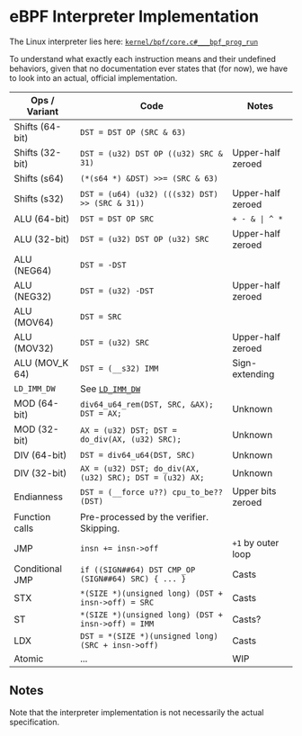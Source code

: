 # eBPF Interpreter Implementation

The Linux interpreter lies here:
[`kernel/bpf/core.c#___bpf_prog_run`](https://github.com/torvalds/linux/blob/4dc12f37a8e98e1dca5521c14625c869537b50b6/kernel/bpf/core.c#L1643)

To understand what exactly each instruction means and their undefined behaviors,
given that no documentation ever states that (for now),
we have to look into an actual, official implementation.

| Ops / Variant   | Code                                                     | Notes              |
|-----------------|----------------------------------------------------------|--------------------|
| Shifts (64-bit) | `DST = DST OP (SRC & 63)`                                |                    |
| Shifts (32-bit) | `DST = (u32) DST OP ((u32) SRC & 31)`                    | Upper-half zeroed  |
| Shifts (s64)    | `(*(s64 *) &DST) >>= (SRC & 63)`                         |                    |
| Shifts (s32)    | `DST = (u64) (u32) (((s32) DST) >> (SRC & 31))`          | Upper-half zeroed  |
| ALU (64-bit)    | `DST = DST OP SRC`                                       | `+ - & \| ^ *`     |
| ALU (32-bit)    | `DST = (u32) DST OP (u32) SRC`                           | Upper-half zeroed  |
| ALU (NEG64)     | `DST = -DST`                                             |                    |
| ALU (NEG32)     | `DST = (u32) -DST`                                       | Upper-half zeroed  |
| ALU (MOV64)     | `DST = SRC`                                              |                    |
| ALU (MOV32)     | `DST = (u32) SRC`                                        | Upper-half zeroed  |
| ALU (MOV_K 64)  | `DST = (__s32) IMM`                                      | Sign-extending     |
| `LD_IMM_DW`     | See [`LD_IMM_DW`](../user/spec.md)                       |                    |
| MOD (64-bit)    | `div64_u64_rem(DST, SRC, &AX); DST = AX;`                | Unknown            |
| MOD (32-bit)    | `AX = (u32) DST; DST = do_div(AX, (u32) SRC);`           | Unknown            |
| DIV (64-bit)    | `DST = div64_u64(DST, SRC)`                              | Unknown            |
| DIV (32-bit)    | `AX = (u32) DST; do_div(AX, (u32) SRC); DST = (u32) AX;` | Unknown            |
| Endianness      | `DST = (__force u??) cpu_to_be??(DST)`                   | Upper bits zeroed  |
| Function calls  | Pre-processed by the verifier. Skipping.                 |                    |
| JMP             | `insn += insn->off`                                      | `+1` by outer loop |
| Conditional JMP | `if ((SIGN##64) DST CMP_OP (SIGN##64) SRC) { ... }`      | Casts              |
| STX             | `*(SIZE *)(unsigned long) (DST + insn->off) = SRC`       | Casts              |
| ST              | `*(SIZE *)(unsigned long) (DST + insn->off) = IMM`       | Casts?             |
| LDX             | `DST = *(SIZE *)(unsigned long) (SRC + insn->off)`       | Casts              |
| Atomic          | ...                                                      | WIP                |

## Notes

Note that the interpreter implementation is not necessarily the actual specification.
